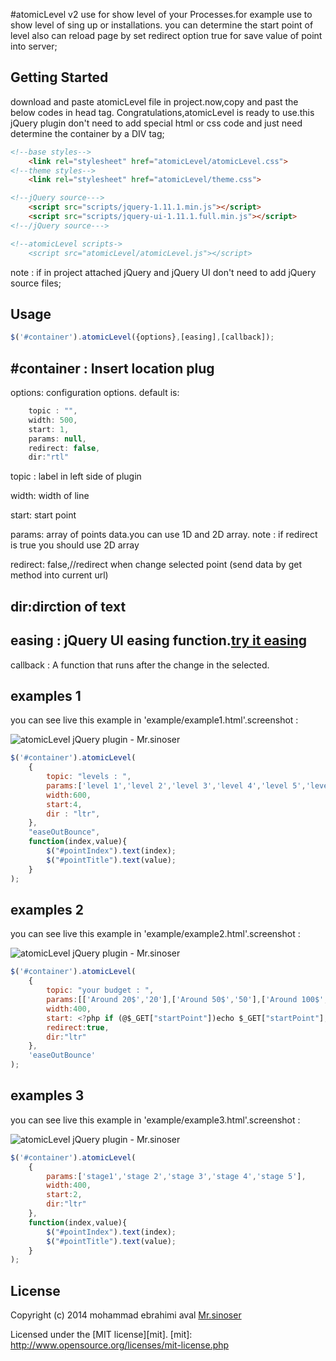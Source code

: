 #atomicLevel v2 
use for show level of your Processes.for example use to show level of sing up or installations. 
you can determine the start point of level also can reload page by set redirect option true for save value of point into server;


## Getting Started
download and paste atomicLevel file in project.now,copy and past the below codes in head tag.
Congratulations,atomicLevel is ready to use.this jQuery plugin don't need to add special html or css code and just need determine the container by a DIV tag;

```html
<!--base styles-->
    <link rel="stylesheet" href="atomicLevel/atomicLevel.css">
<!--theme styles-->
    <link rel="stylesheet" href="atomicLevel/theme.css">

<!--jQuery source--->
    <script src="scripts/jquery-1.11.1.min.js"></script>
    <script src="scripts/jquery-ui-1.11.1.full.min.js"></script>
<!--/jQuery source--->

<!--atomicLevel scripts->
    <script src="atomicLevel/atomicLevel.js"></script>
```
note : if in project attached jQuery and jQuery UI don't need to add jQuery source files;


## Usage

```js
$('#container').atomicLevel({options},[easing],[callback]);
```
#container : Insert location plug
---------------------------------------------------
options: configuration options. default is:
```js
    topic : "",
    width: 500,
    start: 1,
    params: null,
    redirect: false,
    dir:"rtl"
```

topic : label in left side of plugin

width: width of line

start: start point

params: array of points data.you can use 1D and 2D array. note : if redirect is true you should use 2D array

redirect: false,//redirect when change selected point (send data by get method into current url)

dir:dirction of text
---------------------------------------------------
easing : jQuery UI easing function.[try it easing](http://jqueryui.com/easing/) 
---------------------------------------------------
callback : A function that runs after the change in the selected.

## examples 1
you can see live this example in 'example/example1.html'.screenshot :

![atomicLevel jQuery plugin -  Mr.sinoser](https://raw.githubusercontent.com/sinoser/Atomiclevel/master/examples/imgs/exp1.png)


```js
$('#container').atomicLevel(
    {
        topic: "levels : ",
        params:['level 1','level 2','level 3','level 4','level 5','level 6'],
        width:600,
        start:4,
        dir : "ltr",
    },
    "easeOutBounce",
    function(index,value){
        $("#pointIndex").text(index);
        $("#pointTitle").text(value);
    }
);
```

## examples 2
you can see live this example in 'example/example2.html'.screenshot :

![atomicLevel jQuery plugin -  Mr.sinoser](https://raw.githubusercontent.com/sinoser/Atomiclevel/master/examples/imgs/exp2.png)


```js
$('#container').atomicLevel(
    {
        topic: "your budget : ",
        params:[['Around 20$','20'],['Around 50$','50'],['Around 100$','100'],['Over 150$','150+']],
        width:400,
        start: <?php if (@$_GET["startPoint"])echo $_GET["startPoint"]; else echo 1; ?>,
        redirect:true,
        dir:"ltr"
    },
    'easeOutBounce'
);
```

## examples 3
you can see live this example in 'example/example3.html'.screenshot :

![atomicLevel jQuery plugin -  Mr.sinoser](https://raw.githubusercontent.com/sinoser/Atomiclevel/master/examples/imgs/exp3.png)


```js
$('#container').atomicLevel(
    {
        params:['stage1','stage 2','stage 3','stage 4','stage 5'],
        width:400,
        start:2,
        dir:"ltr"
    },
    function(index,value){
        $("#pointIndex").text(index);
        $("#pointTitle").text(value);
    }
);
```

## License
Copyright (c) 2014 mohammad ebrahimi aval [Mr.sinoser](http://sinoser.ir) 

Licensed under the [MIT license][mit].
[mit]: http://www.opensource.org/licenses/mit-license.php
